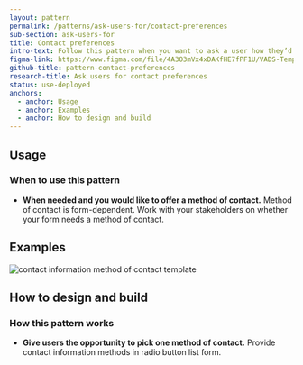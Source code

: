 ```yaml
---
layout: pattern
permalink: /patterns/ask-users-for/contact-preferences
sub-section: ask-users-for
title: Contact preferences
intro-text: Follow this pattern when you want to ask a user how they’d like to be contacted. 
figma-link: https://www.figma.com/file/4A3O3mVx4xDAKfHE7fPF1U/VADS-Templates%2C-Patterns%2C-and-Forms?type=design&node-id=2988%3A18553&mode=design&t=0y4ua4v9DIeIvkhX-1
github-title: pattern-contact-preferences
research-title: Ask users for contact preferences
status: use-deployed
anchors:
  - anchor: Usage
  - anchor: Examples
  - anchor: How to design and build
---
```


## Usage

### When to use this pattern

* **When needed and you would like to offer a method of contact.** Method of contact is form-dependent. Work with your stakeholders on whether your form needs a method of contact.

## Examples

![contact information method of contact template]({{site.baseurl}}/images/patterns/ask-users-for/contact-preferences/method-of-contact.png)

## How to design and build

### How this pattern works

* **Give users the opportunity to pick one method of contact.** Provide contact information methods in radio button list form.